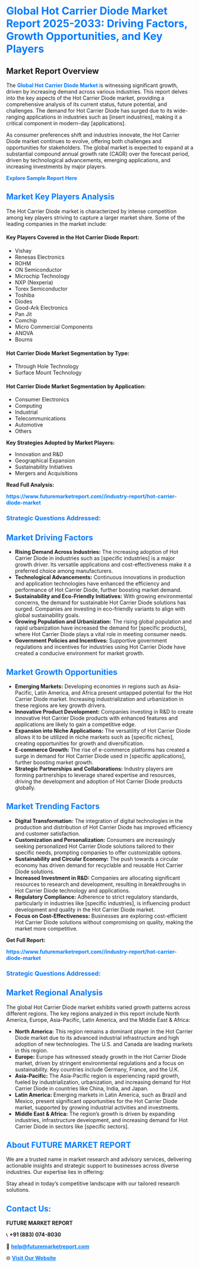 <h1 style="color: #007BFF;">Global Hot Carrier Diode Market Report 2025-2033: Driving Factors, Growth Opportunities, and Key Players</h1>

<section id="overview">
<h2>Market Report Overview</h2>
<p>The <a href="https://www.futuremarketreport.com//industry-report/hot-carrier-diode-market" style="color: #007BFF; text-decoration: none;"><strong>Global Hot Carrier Diode Market</strong></a> is witnessing significant growth, driven by increasing demand across various industries. This report delves into the key aspects of the Hot Carrier Diode market, providing a comprehensive analysis of its current status, future potential, and challenges. The demand for Hot Carrier Diode has surged due to its wide-ranging applications in industries such as [insert industries], making it a critical component in modern-day [applications].</p>
<p>As consumer preferences shift and industries innovate, the Hot Carrier Diode market continues to evolve, offering both challenges and opportunities for stakeholders. The global market is expected to expand at a substantial compound annual growth rate (CAGR) over the forecast period, driven by technological advancements, emerging applications, and increasing investments by major players.</p>
</section>

<section id="overview">
<p><a href="https://www.futuremarketreport.com//request-sample/reportId=75936" style="color: #007BFF; text-decoration: none;"><strong>Explore Sample Report Here</strong></a></p>
</section>

<section id="key-players">
<h2 style="color: #007BFF;">Market Key Players Analysis</h2>
<p>The Hot Carrier Diode market is characterized by intense competition among key players striving to capture a larger market share. Some of the leading companies in the market include:</p>
<h4>Key Players Covered in the Hot Carrier Diode Report:</h4>
<ul><li>Vishay</li><li>Renesas Electronics</li><li>ROHM</li><li>ON Semiconductor</li><li>Microchip Technology</li><li>NXP (Nexperia)</li><li>Torex Semiconductor</li><li>Toshiba</li><li>Diodes</li><li>Good-Ark Electronics</li><li>Pan Jit</li><li>Comchip</li><li>Micro Commercial Components</li><li>ANOVA</li><li>Bourns</li></ul>
<h4>Hot Carrier Diode Market Segmentation by Type:</h4>
<ul><li>Through Hole Technology</li><li>Surface Mount Technology</li></ul>

<h4>Hot Carrier Diode Market Segmentation by Application:</h4>
<ul><li>Consumer Electronics</li><li>Computing</li><li>Industrial</li><li>Telecommunications</li><li>Automotive</li><li>Others</li></ul>
<p><strong>Key Strategies Adopted by Market Players:</strong></p>
<ul>
<li>Innovation and R&D</li>
<li>Geographical Expansion</li>
<li>Sustainability Initiatives</li>
<li>Mergers and Acquisitions</li>
</ul>
</section>

<section>
<p><strong>Read Full Analysis: </strong></p><a href="https://www.futuremarketreport.com//industry-report/hot-carrier-diode-market" style="color: #007BFF; text-decoration: none;"><strong>https://www.futuremarketreport.com//industry-report/hot-carrier-diode-market</strong></a>
<h3 style="color: #007BFF;">Strategic Questions Addressed:</h3>
</section>

<section id="driving-factors">
<h2 style="color: #007BFF;">Market Driving Factors</h2>
<ul>
<li><strong>Rising Demand Across Industries:</strong> The increasing adoption of Hot Carrier Diode in industries such as [specific industries] is a major growth driver. Its versatile applications and cost-effectiveness make it a preferred choice among manufacturers.</li>
<li><strong>Technological Advancements:</strong> Continuous innovations in production and application technologies have enhanced the efficiency and performance of Hot Carrier Diode, further boosting market demand.</li>
<li><strong>Sustainability and Eco-Friendly Initiatives:</strong> With growing environmental concerns, the demand for sustainable Hot Carrier Diode solutions has surged. Companies are investing in eco-friendly variants to align with global sustainability goals.</li>
<li><strong>Growing Population and Urbanization:</strong> The rising global population and rapid urbanization have increased the demand for [specific products], where Hot Carrier Diode plays a vital role in meeting consumer needs.</li>
<li><strong>Government Policies and Incentives:</strong> Supportive government regulations and incentives for industries using Hot Carrier Diode have created a conducive environment for market growth.</li>
</ul>
</section>

<section id="growth-opportunities">
<h2 style="color: #007BFF;">Market Growth Opportunities</h2>
<ul>
<li><strong>Emerging Markets:</strong> Developing economies in regions such as Asia-Pacific, Latin America, and Africa present untapped potential for the Hot Carrier Diode market. Increasing industrialization and urbanization in these regions are key growth drivers.</li>
<li><strong>Innovative Product Development:</strong> Companies investing in R&D to create innovative Hot Carrier Diode products with enhanced features and applications are likely to gain a competitive edge.</li>
<li><strong>Expansion into Niche Applications:</strong> The versatility of Hot Carrier Diode allows it to be utilized in niche markets such as [specific niches], creating opportunities for growth and diversification.</li>
<li><strong>E-commerce Growth:</strong> The rise of e-commerce platforms has created a surge in demand for Hot Carrier Diode used in [specific applications], further boosting market growth.</li>
<li><strong>Strategic Partnerships and Collaborations:</strong> Industry players are forming partnerships to leverage shared expertise and resources, driving the development and adoption of Hot Carrier Diode products globally.</li>
</ul>
</section>

<section id="trending-factors">
<h2 style="color: #007BFF;">Market Trending Factors</h2>
<ul>
<li><strong>Digital Transformation:</strong> The integration of digital technologies in the production and distribution of Hot Carrier Diode has improved efficiency and customer satisfaction.</li>
<li><strong>Customization and Personalization:</strong> Consumers are increasingly seeking personalized Hot Carrier Diode solutions tailored to their specific needs, prompting companies to offer customizable options.</li>
<li><strong>Sustainability and Circular Economy:</strong> The push towards a circular economy has driven demand for recyclable and reusable Hot Carrier Diode solutions.</li>
<li><strong>Increased Investment in R&D:</strong> Companies are allocating significant resources to research and development, resulting in breakthroughs in Hot Carrier Diode technology and applications.</li>
<li><strong>Regulatory Compliance:</strong> Adherence to strict regulatory standards, particularly in industries like [specific industries], is influencing product development and quality in the Hot Carrier Diode market.</li>
<li><strong>Focus on Cost-Effectiveness:</strong> Businesses are exploring cost-efficient Hot Carrier Diode solutions without compromising on quality, making the market more competitive.</li>
</ul>
</section>

<section>
<p><strong>Get Full Report: </strong></p><a href="https://www.futuremarketreport.com//industry-report/hot-carrier-diode-market" style="color: #007BFF; text-decoration: none;"><strong>https://www.futuremarketreport.com//industry-report/hot-carrier-diode-market</strong></a>
<h3 style="color: #007BFF;">Strategic Questions Addressed:</h3>
</section>


<section id="regional-analysis">
<h2 style="color: #007BFF;">Market Regional Analysis</h2>
<p>The global Hot Carrier Diode market exhibits varied growth patterns across different regions. The key regions analyzed in this report include North America, Europe, Asia-Pacific, Latin America, and the Middle East & Africa:</p>
<ul>
<li><strong>North America:</strong> This region remains a dominant player in the Hot Carrier Diode market due to its advanced industrial infrastructure and high adoption of new technologies. The U.S. and Canada are leading markets in this region.</li>
<li><strong>Europe:</strong> Europe has witnessed steady growth in the Hot Carrier Diode market, driven by stringent environmental regulations and a focus on sustainability. Key countries include Germany, France, and the U.K.</li>
<li><strong>Asia-Pacific:</strong> The Asia-Pacific region is experiencing rapid growth, fueled by industrialization, urbanization, and increasing demand for Hot Carrier Diode in countries like China, India, and Japan.</li>
<li><strong>Latin America:</strong> Emerging markets in Latin America, such as Brazil and Mexico, present significant opportunities for the Hot Carrier Diode market, supported by growing industrial activities and investments.</li>
<li><strong>Middle East & Africa:</strong> The region’s growth is driven by expanding industries, infrastructure development, and increasing demand for Hot Carrier Diode in sectors like [specific sectors].</li>
</ul>
</section>

<footer>
<h2 style="color: #007BFF;">About FUTURE MARKET REPORT</h2>
<p>We are a trusted name in market research and advisory services, delivering actionable insights and strategic support to businesses across diverse industries. Our expertise lies in offering:</p>

<p>Stay ahead in today’s competitive landscape with our tailored research solutions.</p>

<h2 style="color: #007BFF;">Contact Us:</h2>
<p><strong>FUTURE MARKET REPORT</strong></p>
<p>📞 <strong>+91 (883) 074-8030</strong></p>
<p>📧 <strong><a href="mailto:help@futuremarketreport.com" style="color: #007BFF;">help@futuremarketreport.com</a></strong></p>
<p>🌐 <strong><a href="https://www.futuremarketreport.com/" style="color: #007BFF;">Visit Our Website</a></strong></p>
</footer>